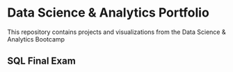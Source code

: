 # Data Science & Analytics Portfolio
This repository contains projects and visualizations from the Data Science & Analytics Bootcamp 

## SQL Final Exam
